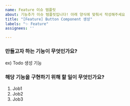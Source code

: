 ```yaml
---
name: Feature 이슈 템플릿
about: 기능추가 이슈 템플릿입니다! 아래 양식에 맞춰서 작성해주세요
title: "[Feature] Button Component 생성"
labels: "✨ Feature"
assignees: ''

---
```


### 만들고자 하는 기능이 무엇인가요?
ex) Todo 생성 기능

### 해당 기능을 구현하기 위해 할 일이 무엇인가요?
1. Job1
2. Job2
3. Job3
